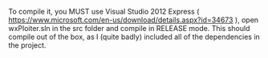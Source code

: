 To compile it, you MUST use Visual Studio 2012 Express ( https://www.microsoft.com/en-us/download/details.aspx?id=34673 ), open wxPloiter.sln in the src folder and compile in RELEASE mode. 
This should compile out of the box, as I (quite badly) included all of the dependencies in the project.
